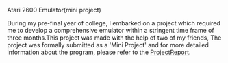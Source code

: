 Atari 2600 Emulator(mini project)


During my pre-final year of college, I embarked on a project which required me to develop a comprehensive emulator within a stringent time frame of three months.This project was made with the help of two of my friends, The project was formally submitted as a 'Mini Project' and for more detailed information about the program, please refer to the [ProjectReport](docs/final_report.pdf).
